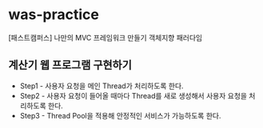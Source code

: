 # was-practice
[패스트캠퍼스] 나만의 MVC 프레임워크 만들기 객체지향 패러다임

## 계산기 웹 프로그램 구현하기
- Step1 - 사용자 요청을 메인 Thread가 처리하도록 한다.
- Step2 - 사용자 요청이 들어올 때마다 Thread를 새로 생성해서 사용자 요청을 처리하도록 한다.
- Step3 - Thread Pool을 적용해 안정적인 서비스가 가능하도록 한다.
